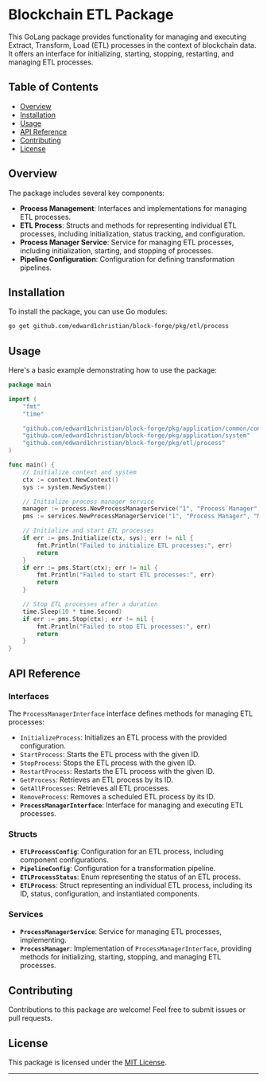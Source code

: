 # Blockchain ETL Package

This GoLang package provides functionality for managing and executing Extract, Transform, Load (ETL) processes in the context of blockchain data. It offers an interface for initializing, starting, stopping, restarting, and managing ETL processes.

## Table of Contents

- [Overview](#overview)
- [Installation](#installation)
- [Usage](#usage)
- [API Reference](#api-reference)
- [Contributing](#contributing)
- [License](#license)

## Overview

The package includes several key components:

- **Process Management**: Interfaces and implementations for managing ETL processes.
- **ETL Process**: Structs and methods for representing individual ETL processes, including initialization, status tracking, and configuration.
- **Process Manager Service**: Service for managing ETL processes, including initialization, starting, and stopping of processes.
- **Pipeline Configuration**: Configuration for defining transformation pipelines.

## Installation

To install the package, you can use Go modules:

```bash
go get github.com/edward1christian/block-forge/pkg/etl/process
```

## Usage

Here's a basic example demonstrating how to use the package:

```go
package main

import (
	"fmt"
	"time"

	"github.com/edward1christian/block-forge/pkg/application/common/context"
	"github.com/edward1christian/block-forge/pkg/application/system"
	"github.com/edward1christian/block-forge/pkg/etl/process"
)

func main() {
	// Initialize context and system
	ctx := context.NewContext()
	sys := system.NewSystem()

	// Initialize process manager service
	manager := process.NewProcessManagerService("1", "Process Manager", "Manages ETL processes")
	pms := services.NewProcessManagerService("1", "Process Manager", "Manages ETL processes", manager)

	// Initialize and start ETL processes
	if err := pms.Initialize(ctx, sys); err != nil {
		fmt.Println("Failed to initialize ETL processes:", err)
		return
	}
	if err := pms.Start(ctx); err != nil {
		fmt.Println("Failed to start ETL processes:", err)
		return
	}

	// Stop ETL processes after a duration
	time.Sleep(10 * time.Second)
	if err := pms.Stop(ctx); err != nil {
		fmt.Println("Failed to stop ETL processes:", err)
		return
	}
}
```

## API Reference

### Interfaces

The `ProcessManagerInterface` interface defines methods for managing ETL processes:

- `InitializeProcess`: Initializes an ETL process with the provided configuration.
- `StartProcess`: Starts the ETL process with the given ID.
- `StopProcess`: Stops the ETL process with the given ID.
- `RestartProcess`: Restarts the ETL process with the given ID.
- `GetProcess`: Retrieves an ETL process by its ID.
- `GetAllProcesses`: Retrieves all ETL processes.
- `RemoveProcess`: Removes a scheduled ETL process by its ID.
- **`ProcessManagerInterface`**: Interface for managing and executing ETL processes.

### Structs

- **`ETLProcessConfig`**: Configuration for an ETL process, including component configurations.
- **`PipelineConfig`**: Configuration for a transformation pipeline.
- **`ETLProcessStatus`**: Enum representing the status of an ETL process.
- **`ETLProcess`**: Struct representing an individual ETL process, including its ID, status, configuration, and instantiated components.

### Services

- **`ProcessManagerService`**: Service for managing ETL processes, implementing.
- **`ProcessManager`**: Implementation of `ProcessManagerInterface`, providing methods for initializing, starting, stopping, and managing ETL processes.

## Contributing

Contributions to this package are welcome! Feel free to submit issues or pull requests.

## License

This package is licensed under the [MIT License](LICENSE).

---





